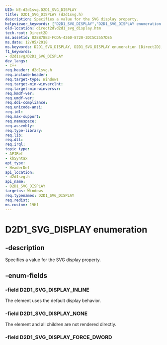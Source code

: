 ```yaml
---
UID: NE:d2d1svg.D2D1_SVG_DISPLAY
title: D2D1_SVG_DISPLAY (d2d1svg.h)
description: Specifies a value for the SVG display property.helpviewer_keywords: ["D2D1_SVG_DISPLAY","D2D1_SVG_DISPLAY enumeration [Direct2D]","D2D1_SVG_DISPLAY_FORCE_DWORD","D2D1_SVG_DISPLAY_INLINE","D2D1_SVG_DISPLAY_NONE","d2d1svg/D2D1_SVG_DISPLAY","d2d1svg/D2D1_SVG_DISPLAY_FORCE_DWORD","d2d1svg/D2D1_SVG_DISPLAY_INLINE","d2d1svg/D2D1_SVG_DISPLAY_NONE","direct2d.d2d1_svg_display"]
old-location: direct2d\d2d1_svg_display.htm
tech.root: Direct2D
ms.assetid: 028B78B3-FCDA-4260-8720-3DC5C2557DE5
ms.date: 12/05/2018
ms.keywords: D2D1_SVG_DISPLAY, D2D1_SVG_DISPLAY enumeration [Direct2D], D2D1_SVG_DISPLAY_FORCE_DWORD, D2D1_SVG_DISPLAY_INLINE, D2D1_SVG_DISPLAY_NONE, d2d1svg/D2D1_SVG_DISPLAY, d2d1svg/D2D1_SVG_DISPLAY_FORCE_DWORD, d2d1svg/D2D1_SVG_DISPLAY_INLINE, d2d1svg/D2D1_SVG_DISPLAY_NONE, direct2d.d2d1_svg_display
f1_keywords:
- d2d1svg/D2D1_SVG_DISPLAY
dev_langs:
- c++
req.header: d2d1svg.h
req.include-header: 
req.target-type: Windows
req.target-min-winverclnt: 
req.target-min-winversvr: 
req.kmdf-ver: 
req.umdf-ver: 
req.ddi-compliance: 
req.unicode-ansi: 
req.idl: 
req.max-support: 
req.namespace: 
req.assembly: 
req.type-library: 
req.lib: 
req.dll: 
req.irql: 
topic_type:
- APIRef
- kbSyntax
api_type:
- HeaderDef
api_location:
- d2d1svg.h
api_name:
- D2D1_SVG_DISPLAY
targetos: Windows
req.typenames: D2D1_SVG_DISPLAY
req.redist: 
ms.custom: 19H1
---
```


# D2D1_SVG_DISPLAY enumeration


## -description


Specifies a value for the SVG display property.


## -enum-fields




### -field D2D1_SVG_DISPLAY_INLINE

The element uses the default display behavior.


### -field D2D1_SVG_DISPLAY_NONE

The element and all children are not rendered directly.


### -field D2D1_SVG_DISPLAY_FORCE_DWORD

